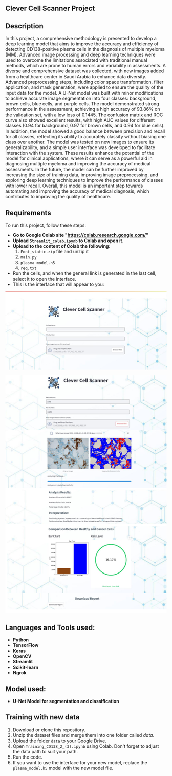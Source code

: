 ## Clever Cell Scanner Project

## Description

In this project, a comprehensive methodology is presented to develop a deep learning model that aims to improve the accuracy and efficiency of detecting CD138-positive plasma cells in the diagnosis of multiple myeloma (MM). Advanced image processing and deep learning techniques were used to overcome the limitations associated with traditional manual methods, which are prone to human errors and variability in assessments.
A diverse and comprehensive dataset was collected, with new images added from a healthcare center in Saudi Arabia to enhance data diversity. Advanced preprocessing steps, including color space transformation, filter application, and mask generation, were applied to ensure the quality of the input data for the model. A U-Net model was built with minor modifications to achieve accurate image segmentation into four classes: background, brown cells, blue cells, and purple cells.
The model demonstrated strong performance in the assessment, achieving a high accuracy of 93.86% on the validation set, with a low loss of 0.1445. The confusion matrix and ROC curve also showed excellent results, with high AUC values ​​for different classes (0.94 for background, 0.97 for brown cells, and 0.94 for blue cells). In addition, the model showed a good balance between precision and recall for all classes, reflecting its ability to accurately classify without biasing one class over another.
The model was tested on new images to ensure its generalizability, and a simple user interface was developed to facilitate interaction with the system. These results enhance the potential of the model for clinical applications, where it can serve as a powerful aid in diagnosing multiple myeloma and improving the accuracy of medical assessments.
In the future, the model can be further improved by increasing the size of training data, improving image preprocessing, and exploring deep learning techniques to improve the performance of classes with lower recall. Overall, this model is an important step towards automating and improving the accuracy of medical diagnosis, which contributes to improving the quality of healthcare.

## Requirements

To run this project, follow these steps:

- **Go to Google Colab site "https://colab.research.google.com/"**  
- **Upload `Streamlit_colab.ipynb` to Colab and open it.**  
- **Upload to the content of Colab the following:**
    1. `Font_static.zip` file and unzip it
    2. `main.py`
    3. `plasma_model.h5`
    4. `req.txt`
- Run the cells, and when the general link is generated in the last cell, select it to open the interface.
- This is the interface that will appear to you:

![Interface Example 1](images/image.png)

![Interface Example 2](images/image-1.png)

## Languages and Tools used:
- **Python**
- **TensorFlow**
- **Keras** 
- **OpenCV**
- **Streamlit**
- **Scikit-learn**
- **Ngrok** 

## Model used:
- **U-Net Model for segmentation and classification**

## Training with new data

1. Download or clone this repository.
2. Unzip the dataset files and merge them into one folder called *data*.
3. Upload the folder `data` to your Google Drive.
4. Open `Training_CD138_2_(3).ipynb` using Colab. Don't forget to adjust the data path to suit your path.
5. Run the code.
6. If you want to use the interface for your new model, replace the `plasma_model.h5` model with the new model file.

